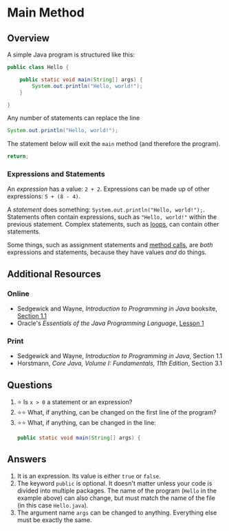 # Main Method
## Overview
A simple Java program is structured like this:
```java
public class Hello {

    public static void main(String[] args) {
        System.out.println("Hello, world!");
    }

}
```
Any number of statements can replace the line
```java
System.out.println("Hello, world!");
```

The statement below will exit the `main` method (and therefore the program).
```java
return;
```
### Expressions and Statements
An *expression* has a value: `2 + 2`. Expressions can be made up of other expressions: `5 + (8 - 4)`.

A *statement* does something: `System.out.println("Hello, world!");`. Statements often contain expressions, such as `"Hello, world!"` within the previous statement. Complex statements, such as [loops](loops.md), can contain other statements.

Some things, such as assignment statements and [method calls](functional_decomposition.md#calling-methods), are *both* expressions and statements, because they have values *and* do things.

## Additional Resources
### Online
- Sedgewick and Wayne, *Introduction to Programming in Java* booksite, [Section 1.1](https://introcs.cs.princeton.edu/java/11hello/)
- Oracle's *Essentials of the Java Programming Language*, [Lesson 1](https://www.oracle.com/technetwork/java/compile-136656.html)
### Print
- Sedgewick and Wayne, *Introduction to Programming in Java*, Section 1.1
- Horstmann, *Core Java, Volume I: Fundamentals, 11th Edition*, Section 3.1
## Questions
1. :star: Is `x > 0` a statement or an expression?
1. :star::star: What, if anything, can be changed on the first line of the program?
1. :star::star: What, if anything, can be changed in the line:
    ```java
    public static void main(String[] args) {
    ```
## Answers
1. It is an expression. Its value is either `true` or `false`.
1. The keyword `public` is optional. It doesn't matter unless your code is divided into multiple packages. The name of the program (`Hello` in the example above) can also change, but must match the name of the file (in this case `Hello.java`).
1. The argument name `args` can be changed to anything. Everything else must be exactly the same.
